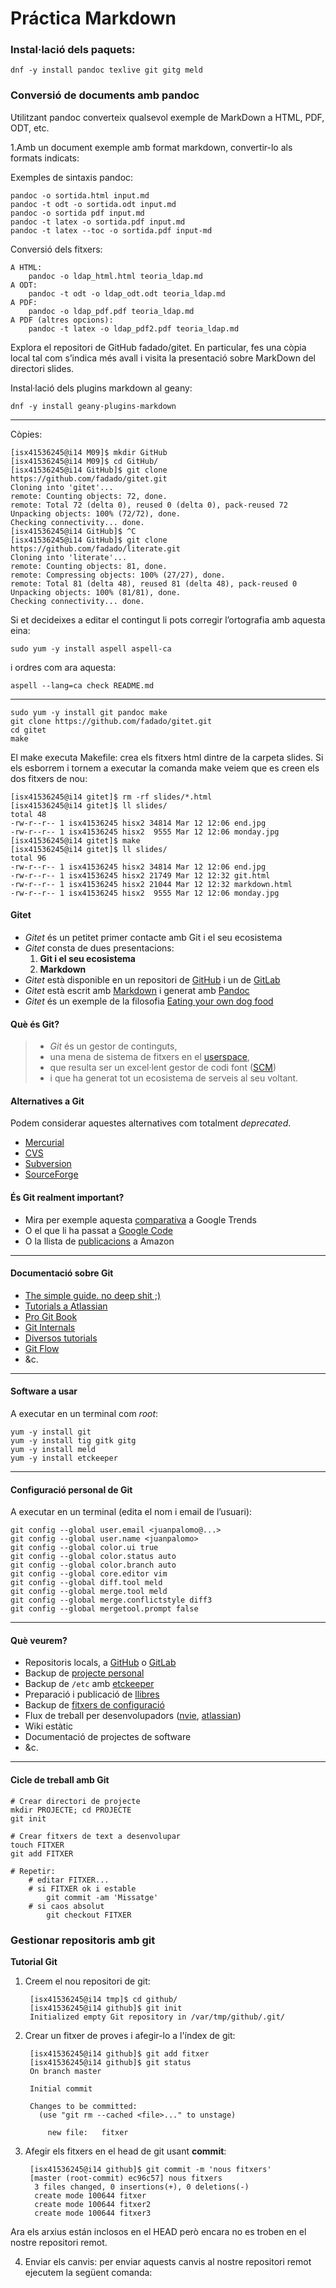 # Práctica Markdown

### Instal·lació dels paquets: 

	dnf -y install pandoc texlive git gitg meld

### Conversió de documents amb pandoc

Utilitzant pandoc converteix qualsevol exemple de MarkDown a HTML, PDF, ODT, etc.

1.Amb un document exemple amb format markdown, convertir-lo als formats indicats: 

Exemples de sintaxis pandoc: 

	pandoc -o sortida.html input.md
	pandoc -t odt -o sortida.odt input.md
	pandoc -o sortida pdf input.md
	pandoc -t latex -o sortida.pdf input.md
	pandoc -t latex --toc -o sortida.pdf input-md
	
Conversió dels fitxers: 

	A HTML: 
		pandoc -o ldap_html.html teoria_ldap.md 
	A ODT: 
		pandoc -t odt -o ldap_odt.odt teoria_ldap.md 
	A PDF: 
		pandoc -o ldap_pdf.pdf teoria_ldap.md	
	A PDF (altres opcions):
		pandoc -t latex -o ldap_pdf2.pdf teoria_ldap.md

Explora el repositori de GitHub fadado/gitet. En particular, fes una còpia local tal com s’indica més avall i visita la presentació sobre MarkDown del directori slides.

Instal·lació dels plugins markdown al geany: 

	dnf -y install geany-plugins-markdown

***

Còpies: 

	[isx41536245@i14 M09]$ mkdir GitHub
	[isx41536245@i14 M09]$ cd GitHub/
	[isx41536245@i14 GitHub]$ git clone https://github.com/fadado/gitet.git
	Cloning into 'gitet'...
	remote: Counting objects: 72, done.
	remote: Total 72 (delta 0), reused 0 (delta 0), pack-reused 72
	Unpacking objects: 100% (72/72), done.
	Checking connectivity... done.
	[isx41536245@i14 GitHub]$ ^C
	[isx41536245@i14 GitHub]$ git clone https://github.com/fadado/literate.git
	Cloning into 'literate'...
	remote: Counting objects: 81, done.
	remote: Compressing objects: 100% (27/27), done.
	remote: Total 81 (delta 48), reused 81 (delta 48), pack-reused 0
	Unpacking objects: 100% (81/81), done.
	Checking connectivity... done.

Si et decideixes a editar el contingut li pots corregir l’ortografia amb aquesta eina:

	sudo yum -y install aspell aspell-ca

i ordres com ara aquesta:

	aspell --lang=ca check README.md
***

	sudo yum -y install git pandoc make
	git clone https://github.com/fadado/gitet.git
	cd gitet
	make

El make executa Makefile: crea els fitxers html dintre de la carpeta slides. 
Si els esborrem i tornem a executar la comanda make veiem que es creen els dos fitxers de nou: 

	[isx41536245@i14 gitet]$ rm -rf slides/*.html
	[isx41536245@i14 gitet]$ ll slides/
	total 48
	-rw-r--r-- 1 isx41536245 hisx2 34814 Mar 12 12:06 end.jpg
	-rw-r--r-- 1 isx41536245 hisx2  9555 Mar 12 12:06 monday.jpg
	[isx41536245@i14 gitet]$ make
	[isx41536245@i14 gitet]$ ll slides/
	total 96
	-rw-r--r-- 1 isx41536245 hisx2 34814 Mar 12 12:06 end.jpg
	-rw-r--r-- 1 isx41536245 hisx2 21749 Mar 12 12:32 git.html
	-rw-r--r-- 1 isx41536245 hisx2 21044 Mar 12 12:32 markdown.html
	-rw-r--r-- 1 isx41536245 hisx2  9555 Mar 12 12:06 monday.jpg

#### Gitet

- _Gitet_ és un petitet primer contacte amb Git i el seu ecosistema
- _Gitet_ consta de dues presentacions:
    1. **Git i el seu ecosistema**
    2. **Markdown**
- _Gitet_ està disponible en un repositori de [GitHub](https://github.com/fadado/gitet) i un de [GitLab](https://gitlab.com/jordinas/gitet/)
- _Gitet_ està escrit amb [Markdown](http://daringfireball.net/projects/markdown/) i generat amb [Pandoc](http://pandoc.org/)
- _Gitet_ és un exemple de la filosofia [Eating your own dog food](https://en.wikipedia.org/wiki/Eating_your_own_dog_food)

#### Què és Git?

>- _Git_ és un gestor de continguts,
>- una mena de sistema de fitxers en el [userspace](https://en.wikipedia.org/wiki/User_space),
>- que resulta ser un excel·lent gestor de codi font ([SCM](https://en.wikipedia.org/wiki/Version_control))
>- i que ha generat tot un ecosistema de serveis al seu voltant.

#### Alternatives a Git

Podem considerar aquestes alternatives com totalment _deprecated_.

- [Mercurial](https://mercurial.selenic.com/)
- [CVS](http://www.nongnu.org/cvs/)
- [Subversion](https://subversion.apache.org/)
- [SourceForge](http://sourceforge.net/)

#### És Git realment important?

- Mira per exemple aquesta [comparativa](http://tinyurl.com/nr6grb3) a Google Trends
- O el que li ha passat a [Google Code](http://www.engadget.com/2015/03/13/google-code-closing/)
- O la llista de [publicacions](http://tinyurl.com/pn79lgc) a Amazon

------------------------------------------------------------------------

#### Documentació sobre Git

- [The simple guide. no deep shit ;)](http://rogerdudler.github.io/git-guide/)
- [Tutorials a Atlassian](https://www.atlassian.com/git/tutorials/)
- [Pro Git Book](http://git-scm.com/)
- [Git Internals](http://opcode.org/peepcode-git.pdf)
- [Diversos tutorials](http://git-scm.com/doc/ext)
- [Git Flow](http://nvie.com/posts/a-successful-git-branching-model/)
- &c.

------------------------------------------------------------------------

#### Software a usar

A executar en un terminal com _root_:

    yum -y install git
    yum -y install tig gitk gitg
    yum -y install meld
    yum -y install etckeeper

------------------------------------------------------------------------

#### Configuració personal de Git

A executar en un terminal (edita el nom i email de l&rsquo;usuari):

    git config --global user.email <juanpalomo@...>
    git config --global user.name <juanpalomo>
    git config --global color.ui true
    git config --global color.status auto
    git config --global color.branch auto
    git config --global core.editor vim
    git config --global diff.tool meld
    git config --global merge.tool meld
    git config --global merge.conflictstyle diff3
    git config --global mergetool.prompt false

------------------------------------------------------------------------

#### Què veurem?

- Repositoris locals, a [GitHub](https://github.com/) o [GitLab](https://gitlab.com/)
- Backup de [projecte personal](https://gitlab.com/jordinas/gitet)
- Backup de `/etc` amb [etckeeper](http://etckeeper.branchable.com/)
- Preparació i publicació de [llibres](https://github.com/leandono/librojquery)
- Backup de [fitxers de configuració](https://gitlab.com/jordinas/dotfiles)
- Flux de treball per desenvolupadors ([nvie](http://nvie.com/posts/a-successful-git-branching-model/), [atlassian](https://www.atlassian.com/git/tutorials/comparing-workflows/gitflow-workflow))
- Wiki estàtic
- Documentació de projectes de software
- &c.

------------------------------------------------------------------------

#### Cicle de treball amb Git

    # Crear directori de projecte
    mkdir PROJECTE; cd PROJECTE
    git init

    # Crear fitxers de text a desenvolupar
    touch FITXER
    git add FITXER

    # Repetir:
        # editar FITXER...
        # si FITXER ok i estable
            git commit -am 'Missatge'
        # si caos absolut
            git checkout FITXER


### Gestionar repositoris amb git

**Tutorial Git**

1. Creem el nou repositori de git: 

		[isx41536245@i14 tmp]$ cd github/
		[isx41536245@i14 github]$ git init
		Initialized empty Git repository in /var/tmp/github/.git/

2. Crear un fitxer de proves i afegir-lo a l'índex de git: 

		[isx41536245@i14 github]$ git add fitxer
		[isx41536245@i14 github]$ git status
		On branch master

		Initial commit

		Changes to be committed:
		  (use "git rm --cached <file>..." to unstage)

			new file:   fitxer

3. Afegir els fitxers en el head de git usant **commit**: 

		[isx41536245@i14 github]$ git commit -m 'nous fitxers'
		[master (root-commit) ec96c57] nous fitxers
		 3 files changed, 0 insertions(+), 0 deletions(-)
		 create mode 100644 fitxer
		 create mode 100644 fitxer2
		 create mode 100644 fitxer3

Ara els arxius están inclosos en el HEAD però encara no es troben en el nostre repositori remot. 

4. Enviar els canvis: per enviar aquests canvis al nostre repositori remot ejecutem la següent comanda: 
















